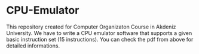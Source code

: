 # CPU-Emulator
This repository created for Computer Organizaton Course in Akdeniz University. We have to write a CPU emulator software that supports a given basic instruction set (15 instructions). You can check the pdf from above for detailed informations.
